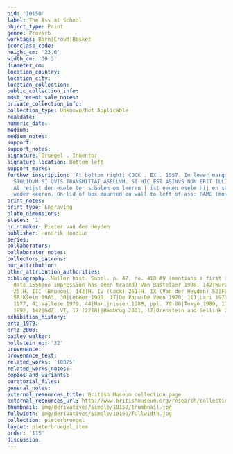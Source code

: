 ```yaml
---
pid: '10150'
label: The Ass at School
object_type: Print
genre: Proverb
worktags: Barn|Crowd|Basket
iconclass_code:
height_cm: '23.6'
width_cm: '30.3'
diameter_cm:
location_country:
location_city:
location_collection:
public_collection_info:
most_recent_sale_notes:
private_collection_info:
collection_type: Unknown/Not Applicable
realdate:
numeric_date:
medium:
medium_notes:
support:
support_notes:
signature: Bruegel . Inuentor
signature_location: Bottom left
support_marks:
further_inscription: 'At bottom right: COCK . EX . 1557. In lower margin: PARISIOS
  STOLIDVM SI QVIS TRANSMITTAT ASELLVM. SI HIC EST ASINVS NON ERIT ILLIC EQVVS. |
  Al reijst den esele ter scholen om leeren | ist eenen esele hij en sal gheen peert
  weder keeren. On lid of box mounted on wall to left of ass: PAME (monogram).'
print_notes:
print_type: Engraving
plate_dimensions:
states: '1'
printmaker: Pieter van der Heyden
publisher: Hendrik Hondius
series:
collaborators:
collaborator_notes:
collectors_patrons:
our_attribution:
other_attribution_authorities:
bibliography: Muller hist. Suppl. p. 47, no. 418 A9 (mentions a first state with the
  date 1556|no impression has been traced)|Van Bastelaer 1908, 142|Wurzbach (Brueghel)
  25|H. III (Bruegel) 142|H. IV (Cock) 251|H. IX (Van der Heyden) 52|Feinblatt 1961,
  58|Klein 1963, 30|Lebeer 1969, 17|De Pauw-De Veen 1970, 111|Lari 1973, 135|Riggs
  1977, 41|Vallese 1979, 44|Marijnissen 1988, ppl. 79-80|Tokyo 1989, 17|Gilchrist
  1992, 142|GdZ, VI, 17 (2218)|Hambrug 2001, 17|Orenstein and Sellink 2001, 41
exhibition_history:
ertz_1979:
ertz_2008:
bailey_walker:
hollstein_no: '32'
provenance:
provenance_text:
related_works: '10075'
related_works_notes:
copies_and_variants:
curatorial_files:
general_notes:
external_resources_title: British Museum collection page
external_resources_url: http://www.britishmuseum.org/research/collection_online/collection_object_details.aspx
thumbnail: img/derivatives/simple/10150/thumbnail.jpg
fullwidth: img/derivatives/simple/10150/fullwidth.jpg
collection: pieterbruegel
layout: pieterbruegel_item
order: '115'
discussion:
---
```

